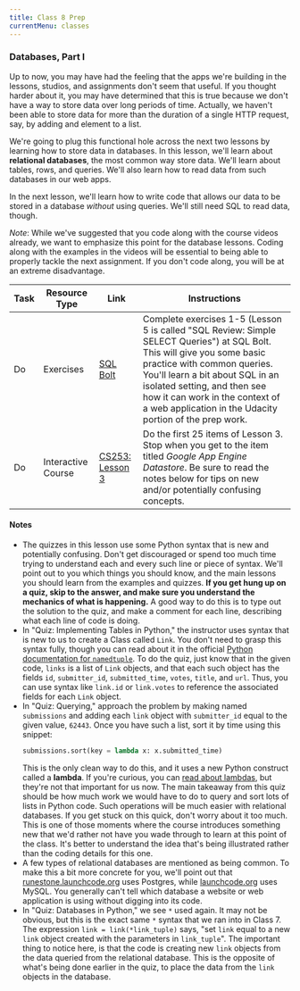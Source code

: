 ```yaml
---
title: Class 8 Prep
currentMenu: classes
---
```


### Databases, Part I

Up to now, you may have had the feeling that the apps we're building in the lessons, studios, and assignments don't seem that useful. If you thought harder about it, you may have determined that this is true because we don't have a way to store data over long periods of time. Actually, we haven't been able to store data for more than the duration of a single HTTP request, say, by adding and element to a list.

We're going to plug this functional hole across the next two lessons by learning how to store data in databases. In this lesson, we'll learn about **relational databases**, the most common way store data. We'll learn about tables, rows, and queries. We'll also learn how to read data from such databases in our web apps.

In the next lesson, we'll learn how to write code that allows our data to be stored in a database *without* using queries. We'll still need SQL to read data, though.

*Note*: While we've suggested that you code along with the course videos already, we want to emphasize this point for the database lessons. Coding along with the examples in the videos will be essential to being able to properly tackle the next assignment. If you don't code along, you will be at an extreme disadvantage.

Task | Resource Type | Link | Instructions
|----|---------------|------|-------------|
Do | Exercises | [SQL Bolt][sql-bolt] | Complete exercises 1-5 (Lesson 5 is called "SQL Review: Simple SELECT Queries") at SQL Bolt. This will give you some basic practice with common queries. You'll learn a bit about SQL in an isolated setting, and then see how it can work in the context of a web application in the Udacity portion of the prep work.
Do | Interactive Course | [CS253: Lesson 3][lesson-3] | Do the first 25 items of Lesson 3. Stop when you get to the item titled *Google App Engine Datastore*. Be sure to read the notes below for tips on new and/or potentially confusing concepts.

#### Notes

* The quizzes in this lesson use some Python syntax that is new and potentially confusing. Don't get discouraged or spend too much time trying to understand each and every such line or piece of syntax. We'll point out to you which things you should know, and the main lessons you should learn from the examples and quizzes. **If you get hung up on a quiz, skip to the answer, and make sure you understand the mechanics of what is happening.** A good way to do this is to type out the solution to the quiz, and make a comment for each line, describing what each line of code is doing.
* In "Quiz: Implementing Tables in Python," the instructor uses syntax that is new to us to create a Class called `Link`. You don't need to grasp this syntax fully, though you can read about it in the official [Python documentation for `namedtuple`][namedtuple]. To do the quiz, just know that in the given code, `links` is a list of `Link` objects, and that each such object has the fields `id`, `submitter_id`, `submitted_time`, `votes`, `title`, and `url`. Thus, you can use syntax like `link.id` or `link.votes` to reference the associated fields for each `Link` object.
* In "Quiz: Querying," approach the problem by making named `submissions` and adding each `link` object with `submitter_id` equal to the given value, `62443`. Once you have such a list, sort it by time using this snippet:
    ```python
    submissions.sort(key = lambda x: x.submitted_time)
    ```
    This is the only clean way to do this, and it uses a new Python construct called a **lambda**. If you're curious, you can [read about lambdas][lambdas], but they're not that important for us now. The main takeaway from this quiz should be how much work we would have to do to query and sort lots of lists in Python code. Such operations will be much easier with relational databases. If you get stuck on this quick, don't worry about it too much. This is one of those moments where the course introduces something new that we'd rather not have you wade through to learn at this point of the class. It's better to understand the idea that's being illustrated rather than the coding details for this one.
* A few types of relational databases are mentioned as being common. To make this a bit more concrete for you, we'll point out that [runestone.launchcode.org][runestone.launchcode.org] uses Postgres, while [launchcode.org][launchcode.org] uses MySQL. You generally can't tell which database a website or web application is using without digging into its code.
* In "Quiz: Databases in Python," we see `*` used again. It may not be obvious, but this is the exact same `*` syntax that we ran into in Class 7. The expression `link = link(*link_tuple)` says, "set `link` equal to a new `link` object created with the parameters in `link_tuple`". The important thing to notice here, is that the code is creating new `link` objects from the data queried from the relational database. This is the opposite of what's being done earlier in the quiz, to place the data from the `link` objects in the database.


[lesson-3]: https://classroom.udacity.com/courses/cs253/lessons/48756013/concepts/487123160923#
[namedtuple]: https://docs.python.org/2/library/collections.html#collections.namedtuple
[lambdas]: http://www.secnetix.de/olli/Python/lambda_functions.hawk
[runestone.launchcode.org]: https://runestone.launchcode.org/
[launchcode.org]: https://www.launchcode.org/
[w3c-sql]: http://www.w3schools.com/sql/default.asp
[sql-bolt]: https://sqlbolt.com/
